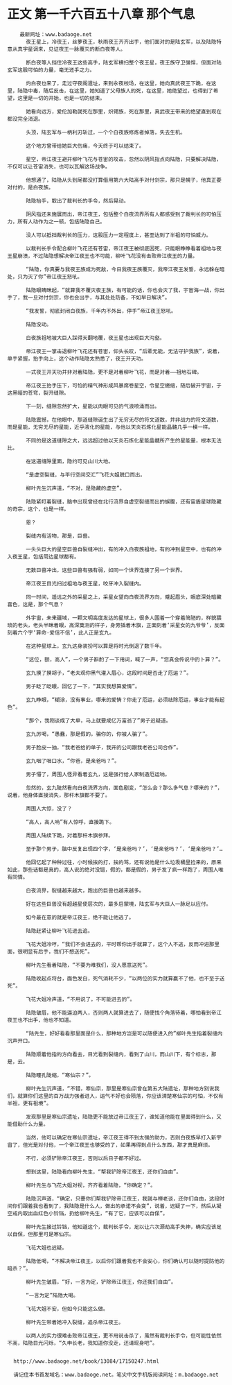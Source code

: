 # 正文 第一千六百五十八章 那个气息
        最新网址：www.badaoge.net
          夜王星上，冷夜王，丝萝夜王，秋雨夜王齐齐出手，他们面对的是陆玄军，以及陆隐特意从真宇星调来，见证夜王一脉覆灭的断白夜等人。
      
          断白夜等人挡住冷夜王这些高手，陆玄军横扫整个夜王星，夜王族守卫强悍，但面对陆玄军这股可怕的力量，毫无还手之力。
      
          灼白夜也来了，走过守夜阁遗址，来到永夜校场，在这里，她向真武夜王下跪，在这里，陆隐中毒，随后反击，在这里，她知道了父母族人的死，在这里，她绝望过，也得到了希望，这里是一切的开始，也是一切的结束。
      
          她看向远方，爱伦加勒就死在那里，炽翎族，死在那里，真武夜王带来的绝望直到现在都没完全消退。
      
          头顶，陆玄军与一柄利刃斩过，一个个白夜族修炼者掉落，失去生机。
      
          这个地方曾带给她巨大伤痛，今天终于可以结束了。
      
          星空，帝江夜王避开柳叶飞花与苍宙的攻击，忽然以阴风指点向陆隐，只要解决陆隐，不仅可以让苍宙消失，也可以瓦解这场战争。
      
          他想通了，陆隐从头到尾都没打算借用第六大陆高手对付剑宗，那只是幌子，他真正要对付的，是白夜族。
      
          陆隐抬手，取出了裁判长的手令，然后晃动。
      
          阴风指还未施展而出，帝江夜王，包括整个白夜流界所有人都感受到了裁判长的可怕压力，所有人动作为之一顿，包括陆隐自己。
      
          没人可以抵挡裁判长的压力，这股压力一定程度上，甚至达到了半祖的可怕威力。
      
          以裁判长手令配合柳叶飞花还有苍宙，帝江夜王被彻底困死，只能眼睁睁看着祖地与夜王星崩溃，不过陆隐想解决帝江夜王也不可能，柳叶飞花没有击败帝江夜王的力量。
      
          “陆隐，你真要与我夜王族成为死敌，今日我夜王族覆灭，我帝江夜王发誓，永远躲在暗处，只为灭了你”帝江夜王怒吼。
      
          陆隐眼睛眯起，“就算我不覆灭夜王族，有可能的话，你也会灭了我，宇宙海一战，你出手了，我一旦对付剑宗，你也会出手，与其处处防备，不如早日解决”。
      
          “我发誓，彻底封闭白夜族，千年内不外出，停手”帝江夜王怒吼。
      
          陆隐没动。
      
          白夜族祖地被大巨人踩得天翻地覆，夜王星也出现巨大沟壑。
      
          帝江夜王一掌击退柳叶飞花还有苍宙，仰头长叹，“后辈无能，无法守护我族”，说着，单手紧握，抬手向上，这个动作陆隐太熟悉了，夜王开天功。
      
          一式夜王开天功并非对着陆隐，更不是对着柳叶飞花，而是对着——祖地石碑。
      
          帝江夜王抬手压下，可怕的精气神形成风暴席卷星空，令星空蜷缩，随后破开宇宙，于这黑暗的苍穹，裂开缝隙。
      
          下一刻，缝隙忽然扩大，星能以肉眼可见的气浪喷涌而出。
      
          陆隐震撼，在他眼中，那道缝隙诞生出了无穷无尽的符文道数，并非战力的符文道数，而是星能，无穷无尽的星能，近乎液化的星能，与他以天炎石炼化星能晶髓几乎一模一样。
      
          不同的是这道缝隙之大，远远超过他以天炎石炼化星能晶髓所产生的星能量，根本无法比。
      
          在这道缝隙里面，隐约可见山川大地。
      
          “是虚空裂缝，与平行空间交汇”飞花大姐脱口而出。
      
          柳叶先生沉声道，“不对，是隐藏的虚空”。
      
          陆隐紧盯着裂缝，脑中出现曾经在北行流界自虚空裂缝而出的蜈腹，还有宙盾星球隐藏的奇宗，这个，也是一样。
      
          恩？
      
          裂缝内有活物，那是，巨兽。
      
          一头头巨大的星空巨兽自裂缝冲出，有的冲入白夜族祖地，有的冲到星空中，也有的冲入夜王星，包括周边星球都有。
      
          无数巨兽冲出，这些巨兽有强有弱，如同一个世界连接了另一个世界。
      
          帝江夜王目光扫过祖地与夜王星，咬牙冲入裂缝内。
      
          同一时间，遥远之外的采星之上，采星女望向白夜流界方向，蹙起眉头，眼底深处暗藏喜色，这是，那个气息？
      
          外宇宙，未来疆域，一颗文明高度发达的星球上，很多人围着一个穿着简陋的，样貌猥琐的老头，老头半眯着眼，高深莫测的样子，身旁插着木旗，正面刻着‘采星女的九爷爷’，反面刻着六个字‘算命-爱信不信’，此人正是玄九。
      
          在这种星球上，玄九这身装扮可以算是将时光倒退了数千年。
      
          “这位，额，高人”，一个男子斟酌了一下用词，喊了一声，“您真会传说中的卜算？”。
      
          玄九摸了摸胡子，“老夫观你黑气灌入眉心，这段时间是否走了厄运？”。
      
          男子眨了眨眼，回忆了一下，“其实我想算爱情”。
      
          玄九睁眼，“糊涂，没有事业，哪来的爱情？你走了厄运，必须祛除厄运，事业才能有起色”。
      
          “那个，我刚谈成了大单，马上就要成亿万富翁了”男子迟疑道。
      
          玄九厉喝，“愚蠢，那是假的，骗你的，你被人骗了”。
      
          男子脸皮一抽，“我老爸给的单子，我开的公司跟我老爸公司合作”。
      
          玄九咽了咽口水，“你爸，是亲爸吗？”。
      
          男子懵了，周围人怪异看着玄九，这是强行给人家制造厄运呐。
      
          忽然的，玄九陡然看向白夜流界方向，面色剧变，“怎么会？那么多气息？哪来的？”，说着，他身体直接消失，那杆木旗都不要了。
      
          周围人大惊，没了？
      
          “高人，高人呐”有人惊呼，直接跪下。
      
          周围人陆续下跪，对着那杆木旗参拜。
      
          至于那个男子，脑中反复出现四个字，‘是亲爸吗？’，‘是亲爸吗？’，‘是亲爸吗？’…
      
          他回忆起了种种过往，小时候挨的打，挨的骂，还有说他是什么垃圾桶里捡来的，原来如此，那些话都是真的，高人说的绝对没错，假的，都是假的，男子发了疯一样跑了，周围人唯有同情。
      
          白夜流界，裂缝越来越大，跑出的巨兽也越来越多。
      
          好在这些巨兽没有超越星使层次的，最多启蒙境，陆玄军与大巨人一脉足以应付。
      
          如今最在意的就是帝江夜王，绝不能让他逃了。
      
          陆隐赶紧让柳叶飞花进去追。
      
          飞花大姐冷哼，“我们不会进去的，平时帮你出手就算了，这个人不逃，反而冲进那里面，很明显有后手，我们不想送死”。
      
          柳叶先生看着陆隐，“不要为难我们，没人愿意送死”。
      
          陆隐收起点将台，面色发白，死气消耗不少，“以两位的实力就算赢不了他，也不至于送死”。
      
          飞花大姐冷声道，“不用说了，不可能进去的”。
      
          陆隐皱眉，他不能逼迫两人，否则两人就算进去了，随便找个角落待着，哪怕看到帝江夜王也不出手，他也不知道。
      
          “陆先生，好好看看那里面是什么，那种地方岂是可以随便进入的”柳叶先生指着裂缝内沉声开口。
      
          陆隐顺着他指的方向看去，目光看到裂缝内，看到了山川，而山川下，有个标志，那是，云。
      
          陆隐瞳孔陡缩，“寒仙宗？”。
      
          柳叶先生沉声道，“不错，寒仙宗，那里是寒仙宗曾在第五大陆遗址，那种地方别说我们，就算你们这里的百万战力强者进入，运气不好也会陨落，你应该清楚寒仙宗的可怕，不仅有半祖，更有祖境”。
      
          发现那里是寒仙宗遗址，陆隐更不能放过帝江夜王了，谁知道他能在里面得到什么，又能借助什么力量。
      
          当然，他可以确定在寒仙宗遗址，帝江夜王得不到太强的助力，否则白夜族早打入新宇宙了，但光是对付他，一个帝江夜王也够受的了，如果再得到点什么东西，那才真是麻烦。
      
          不行，必须铲除帝江夜王，否则以后日子都不好过。
      
          想到这里，陆隐看向柳叶先生，“帮我铲除帝江夜王，还你们自由”。
      
          柳叶先生与飞花大姐对视，齐齐看着陆隐，“你确定？”。
      
          陆隐沉声道，“确定，只要你们帮我铲除帝江夜王，我就与禅老谈，还你们自由，这段时间你们跟着我也看到了，我陆隐是什么人，做出的承诺不会变”，说着，迟疑了一下，然后从凝空戒内取出血红色小铃铛，扔给柳叶先生，“有了它，应该可以自保”。
      
          柳叶先生接过铃铛，他知道这个，裁判长手令，足以让六次源劫高手失神，确实应该足以自保，但那里可是寒仙宗。
      
          飞花大姐也迟疑。
      
          陆隐低喝，“不解决帝江夜王，以后你们跟着我也不会安心，你们确认可以随时提防他的暗杀？”。
      
          柳叶先生皱眉，“好，一言为定，铲除帝江夜王，你还我们自由”。
      
          “一言为定”陆隐大喝。
      
          飞花大姐不安，但如今只能这么做。
      
          柳叶先生带着她冲入裂缝，追杀帝江夜王。
      
          以两人的实力很难击败帝江夜王，更不用说击杀了，虽然有裁判长手令，但可能性依然不高，陆隐目光闪烁，“久申长老，我知道你没走，还请现身吧”。
      
      
      http://www.badaoge.net/book/13084/17150247.html
      
      请记住本书首发域名：www.badaoge.net。笔尖中文手机版阅读网址：m.badaoge.net